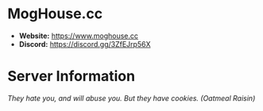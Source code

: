 # MogHouse.cc

  - **Website:** https://www.moghouse.cc
  - **Discord:** https://discord.gg/3ZfEJrp56X

# Server Information

_They hate you, and will abuse you. But they have cookies. (Oatmeal Raisin)_
